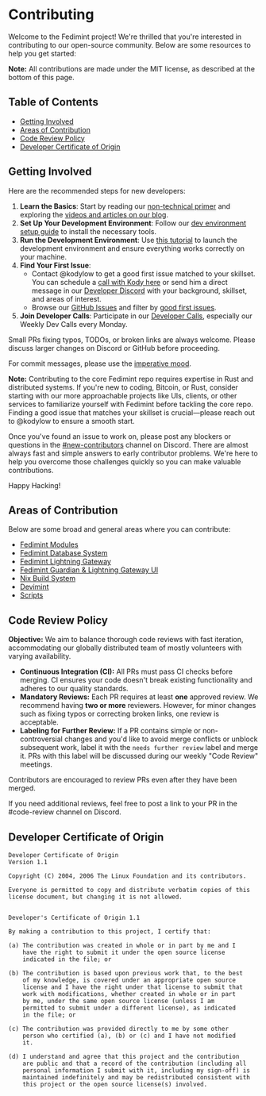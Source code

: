 # Contributing

Welcome to the Fedimint project! We're thrilled that you're interested in contributing to our open-source community. Below are some resources to help you get started:

**Note:** All contributions are made under the MIT license, as described at the bottom of this page.

## Table of Contents

- [Getting Involved](#getting-involved)
- [Areas of Contribution](#areas-of-contribution)
- [Code Review Policy](#code-review-policy)
- [Developer Certificate of Origin](#developer-certificate-of-origin)

## Getting Involved

Here are the recommended steps for new developers:

1. **Learn the Basics**: Start by reading our [non-technical primer](https://fedimint.org/docs/intro) and exploring the [videos and articles on our blog](https://fedimint.org/blog).
2. **Set Up Your Development Environment**: Follow our [dev environment setup guide](docs/dev-env.md) to install the necessary tools.
3. **Run the Development Environment**: Use [this tutorial](docs/tutorial.md) to launch the development environment and ensure everything works correctly on your machine.
4. **Find Your First Issue**:
   - Contact @kodylow to get a good first issue matched to your skillset. You can schedule a [call with Kody here](https://cal.com/kody-low-ix8qoa/30min) or send him a direct message in our [Developer Discord](https://chat.fedimint.org) with your background, skillset, and areas of interest.
   - Browse our [GitHub Issues](https://github.com/fedimint/fedimint/issues) and filter by [good first issues](https://github.com/fedimint/fedimint/issues?q=is%3Aopen+is%3Aissue+label%3A%22good+first+issue%22).
5. **Join Developer Calls**: Participate in our [Developer Calls](https://calendar.google.com/calendar/u/0/embed?src=fedimintcalendar@gmail.com), especially our Weekly Dev Calls every Monday.

Small PRs fixing typos, TODOs, or broken links are always welcome. Please discuss larger changes on Discord or GitHub before proceeding.

<!-- markdown-link-check-disable -->

For commit messages, please use the [imperative mood](https://stackoverflow.com/questions/3580013/should-i-use-past-or-present-tense-in-git-commit-messages/3580764#3580764).

<!-- markdown-link-check-enable -->

**Note:** Contributing to the core Fedimint repo requires expertise in Rust and distributed systems. If you're new to coding, Bitcoin, or Rust, consider starting with our more approachable projects like UIs, clients, or other services to familiarize yourself with Fedimint before tackling the core repo. Finding a good issue that matches your skillset is crucial—please reach out to @kodylow to ensure a smooth start.

Once you've found an issue to work on, please post any blockers or questions in the [#new-contributors](https://discord.gg/BGFMXSkNJW) channel on Discord. There are almost always fast and simple answers to early contributor problems. We're here to help you overcome those challenges quickly so you can make valuable contributions.

Happy Hacking!

## Areas of Contribution

Below are some broad and general areas where you can contribute:

- [Fedimint Modules](docs/architecture.md)
- [Fedimint Database System](docs/database.md)
- [Fedimint Lightning Gateway](docs/gateway.md)
- [Fedimint Guardian & Lightning Gateway UI](https://github.com/fedimint/ui)
- [Nix Build System](docs/nix-ci.md)
- [Devimint](devimint/)
- [Scripts](scripts/README.md)

## Code Review Policy

**Objective:** We aim to balance thorough code reviews with fast iteration, accommodating our globally distributed team of mostly volunteers with varying availability.

- **Continuous Integration (CI):** All PRs must pass CI checks before merging. CI ensures your code doesn't break existing functionality and adheres to our quality standards.
- **Mandatory Reviews:** Each PR requires at least **one** approved review. We recommend having **two or more** reviewers. However, for minor changes such as fixing typos or correcting broken links, one review is acceptable.
- **Labeling for Further Review:** If a PR contains simple or non-controversial changes and you'd like to avoid merge conflicts or unblock subsequent work, label it with the `needs further review` label and merge it. PRs with this label will be discussed during our weekly "Code Review" meetings.

Contributors are encouraged to review PRs even after they have been merged.

If you need additional reviews, feel free to post a link to your PR in the #code-review channel on Discord.

## Developer Certificate of Origin

```
Developer Certificate of Origin
Version 1.1

Copyright (C) 2004, 2006 The Linux Foundation and its contributors.

Everyone is permitted to copy and distribute verbatim copies of this
license document, but changing it is not allowed.


Developer's Certificate of Origin 1.1

By making a contribution to this project, I certify that:

(a) The contribution was created in whole or in part by me and I
    have the right to submit it under the open source license
    indicated in the file; or

(b) The contribution is based upon previous work that, to the best
    of my knowledge, is covered under an appropriate open source
    license and I have the right under that license to submit that
    work with modifications, whether created in whole or in part
    by me, under the same open source license (unless I am
    permitted to submit under a different license), as indicated
    in the file; or

(c) The contribution was provided directly to me by some other
    person who certified (a), (b) or (c) and I have not modified
    it.

(d) I understand and agree that this project and the contribution
    are public and that a record of the contribution (including all
    personal information I submit with it, including my sign-off) is
    maintained indefinitely and may be redistributed consistent with
    this project or the open source license(s) involved.
```
